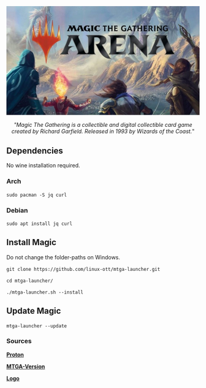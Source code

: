 
![GitHub Logo](res/magic_logo.jpg)

<p align="center"><i>"Magic The Gathering is a collectible and digital collectible card game created by Richard Garfield. Released in 1993 by Wizards of the Coast.</i>"
</p>


## Dependencies
No wine installation required.

### Arch
```
sudo pacman -S jq curl
```

### Debian
```
sudo apt install jq curl
```

## Install Magic

Do not change the folder-paths on Windows.

```
git clone https://github.com/linux-ott/mtga-launcher.git
```
```
cd mtga-launcher/
```
```
./mtga-launcher.sh --install
```

## Update Magic
```
mtga-launcher --update 
```


### Sources

**[Proton](https://github.com/Kron4ek/Wine-Builds)**

**[MTGA-Version](https://mtgarena.downloads.wizards.com/Live/Windows64/version)**

**[Logo](https://cdn.wccftech.com/wp-content/uploads/2018/09/Magic-the-Gathering-Arena-Art.jpg)**


